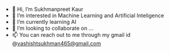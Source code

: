 - 👋 Hi, I’m Sukhmanpreet Kaur
- 👀 I’m interested in Machine Learning and Artificial Inteligence
- 🌱 I’m currently learning AI
- 💞️ I’m looking to collaborate on ...
- 📫 You can reach out to me through my gmail id @vashishtsukhman465@gmail.com

<!---
vashisht099/vashisht099 is a ✨ special ✨ repository because its `README.md` (this file) appears on your GitHub profile.
You can click the Preview link to take a look at your changes.
--->

